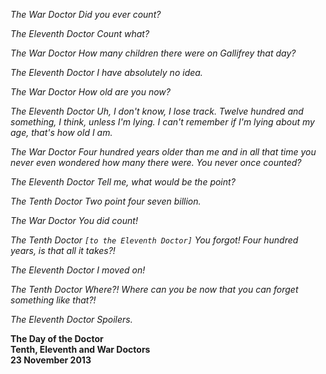 _The War Doctor_ _Did you ever count?_

_The Eleventh Doctor_ _Count what?_

_The War Doctor_ _How many children there were on Gallifrey that day?_

_The Eleventh Doctor_ _I have absolutely no idea._

_The War Doctor_ _How old are you now?_

_The Eleventh Doctor_ _Uh, I don't know, I lose track. Twelve hundred and something, I think, unless I'm lying. I can't remember if I'm lying about my age, that's how old I am._

_The War Doctor_ _Four hundred years older than me and in all that time you never even wondered how many there were. You never once counted?_

_The Eleventh Doctor_ _Tell me, what would be the point?_

_The Tenth Doctor_ _Two point four seven billion._

_The War Doctor_ _You did count!_

_The Tenth Doctor_ _`[to the Eleventh Doctor]` You forgot! Four hundred years, is that all it takes?!_

_The Eleventh Doctor_ _I moved on!_

_The Tenth Doctor_ _Where?! Where can you be now that you can forget something like that?!_

_The Eleventh Doctor_ _Spoilers._

**The Day of the Doctor  
Tenth, Eleventh and War Doctors  
23 November 2013**